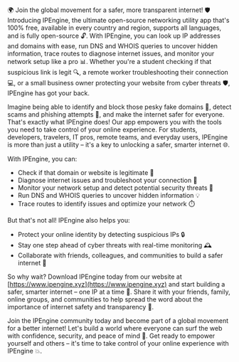 🌍️ Join the global movement for a safer, more transparent internet! 🛡️ Introducing IPEngine, the ultimate open-source networking utility app that's 100% free, available in every country and region, supports all languages, and is fully open-source 🔓. With IPEngine, you can look up IP addresses and domains with ease, run DNS and WHOIS queries to uncover hidden information, trace routes to diagnose internet issues, and monitor your network setup like a pro 📊. Whether you're a student checking if that suspicious link is legit 🔍, a remote worker troubleshooting their connection 💻, or a small business owner protecting your website from cyber threats 🛡️, IPEngine has got your back.

Imagine being able to identify and block those pesky fake domains 👋, detect scams and phishing attempts 🚫, and make the internet safer for everyone. That's exactly what IPEngine does! Our app empowers you with the tools you need to take control of your online experience. For students, developers, travelers, IT pros, remote teams, and everyday users, IPEngine is more than just a utility – it's a key to unlocking a safer, smarter internet 🌐.

With IPEngine, you can:

* Check if that domain or website is legitimate 👀
* Diagnose internet issues and troubleshoot your connection 🔧
* Monitor your network setup and detect potential security threats 🚨
* Run DNS and WHOIS queries to uncover hidden information 💡
* Trace routes to identify issues and optimize your network ⏱️

But that's not all! IPEngine also helps you:

* Protect your online identity by detecting suspicious IPs 🔒
* Stay one step ahead of cyber threats with real-time monitoring 🕰️
* Collaborate with friends, colleagues, and communities to build a safer internet 💪

So why wait? Download IPEngine today from our website at [https://www.ipengine.xyz](https://www.ipengine.xyz) and start building a safer, smarter internet – one IP at a time 🚀. Share it with your friends, family, online groups, and communities to help spread the word about the importance of internet safety and transparency 🔔.

Join the IPEngine community today and become part of a global movement for a better internet! Let's build a world where everyone can surf the web with confidence, security, and peace of mind 🌈. Get ready to empower yourself and others – it's time to take control of your online experience with IPEngine 💥.